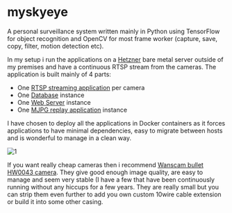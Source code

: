 # myskyeye
A personal surveillance system written mainly in Python using TensorFlow for object recognition and OpenCV for most frame worker (capture, save, copy, filter, motion detection etc).

In my setup i run the applications on a [Hetzner](https://www.hetzner.com/) bare metal server outside of my premises and have a continuous RTSP stream from the cameras. The application is built mainly of 4 parts:
* One [RTSP streaming application](https://github.com/epkboan/myskyeye/blob/master/cam/README.md) per camera 
* One [Database](https://github.com/epkboan/myskyeye/blob/master/database/README.md) instance
* One [Web Server](https://github.com/epkboan/myskyeye/blob/master/web_app/README.md) instance
* One [MJPG replay application](https://github.com/epkboan/myskyeye/blob/master/cam/README.md) instance

I have chosen to deploy all the applications in Docker containers as it forces applications to have minimal dependencies, easy to migrate between hosts and is wonderful to manage in a clean way.

![1](https://github.com/epkboan/epkboan.github.io/blob/master/myskyeye.png?raw=true "MySkyEye Overview")

If you want really cheap cameras then i recommend [Wanscam bullet HW0043 camera](https://www.ebay.co.uk/itm/WANSCAM-New-HW0043-1-0Megapixel-720P-Outdoor-Wireless-P2P-IR-Cut-IP-Camera-White/252195426824?epid=2255978054&hash=item3ab804d208:g:iHcAAOSw-0xYbRM4:rk:5:pf:1). They give good enough image quality, are easy to manage and seem very stable (I have a few that have been continuously running without any hiccups for a few years. They are really small but you can strip them even further to add you own custom 10wire cable extension or build it into some other casing.
